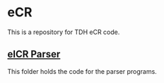 # eCR
This is a repository for TDH eCR code.

## [eICR Parser](eICRParser)
This folder holds the code for the parser programs.
